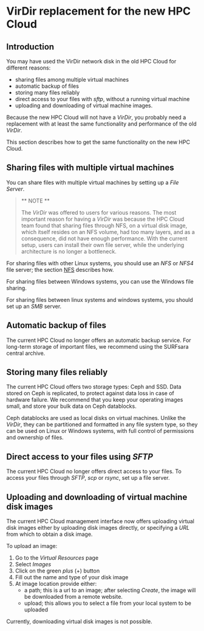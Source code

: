 # VirDir replacement for the new HPC Cloud

## Introduction

You may have used the VirDir network disk in the old HPC Cloud for
different reasons:

* sharing files among multiple virtual machines
* automatic backup of files
* storing many files reliably
* direct access to your files with _sftp_, without a running virtual
  machine
* uploading and downloading of virtual machine images.

Because the new HPC Cloud will not have a _VirDir_, you probably need a
replacement with at least the same functionality and performance of the
old _VirDir_.

This section describes how to get the same functionality on the new HPC
Cloud.


## Sharing files with multiple virtual machines

You can share files with multiple virtual machines by setting up a
_File Server_. 

> ** NOTE **
>
> The _VirDir_ was offered to users for various reasons. The most important
> reason for having a _VirDir_ was because the HPC Cloud team found that
> sharing files through NFS, on a virtual disk image, which itself resides on
> an NFS volume, had too many layers, and as a consequence, did not have
> enough performance. With the current setup, users can install their own
> file server, while the underlying architecture is no longer a bottleneck.

For sharing files with other Linux systems, you should use
an _NFS_ or _NFS4_ file server; the section [NFS](nfs) describes how.

For sharing files between Windows systems, you can use the Windows file
sharing.

For sharing files between linux systems and windows systems, you should
set up an _SMB_ server.


## Automatic backup of files

The current HPC Cloud no longer offers an automatic backup service.
For long-term storage of important files, we recommend using the SURFsara
central archive. 


## Storing many files reliably

The current HPC Cloud offers two storage types: Ceph and SSD. Data stored
on Ceph is replicated, to protect against data loss in case of hardware
failure. We recommend that you keep your operating images small, and store
your bulk data on Ceph datablocks.

Ceph datablocks are used as local disks on virtual machines. Unlike the
_VirDir_, they can be partitioned and formatted in any file system type,
so they can be used on Linux or Windows systems, with full control of
permissions and ownership of files.


## Direct access to your files using _SFTP_

The current HPC Cloud no longer offers direct access to your files.
To access your files through _SFTP_, _scp_ or _rsync_, set up a file
server.


## Uploading and downloading of virtual machine disk images

The current HPC Cloud management interface now offers uploading virtual
disk images either by uploading disk images directly, or specifying
a _URL_ from which to obtain a disk image.

To upload an image:

1. Go to the _Virtual Resources_ page
2. Select _Images_
3. Click on the green _plus_ (+) button
4. Fill out the name and type of your disk image
5. At image location provide either:
   * a path; this is a url to an image; after selecting
     _Create_, the image will be downloaded from a remote website.
   * upload; this allows you to select a file from your local system to
     be uploaded

Currently, downloading virtual disk images is not possible.

